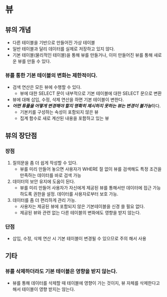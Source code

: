 # 뷰

## 뷰의 개념

- 다른 테이블을 기반으로 만들어진 가상 테이블
- 일반 테이블과 달리 데이터를 실제로 저장하고 있지 않다.
- 기본 테이블(물리적인 테이블)을 통해 뷰를 만들거나, 이미 만들어진 뷰를 통해 새로운 뷰를 만들 수 있다. 

### 뷰를 통한 기본 테이블의 변화는 제한적이다. 

- 검색 연산은 모든 뷰에 수행할 수 있다. 
  - 뷰에 대한 SELECT 문이 내부적으로 기본 테이블에 대한 SELECT 문으로 변환
- 뷰에 대해 삽입, 수정, 삭제 연산을 하면 기본 테이블이 변한다.
- ***어떤 튜플을 어떻게 변경해야 할지 명확히 제시하지 못하는 뷰는 변경이 불가능***하다.
  - 기본키를 구성하는 속성이 포함되지 않은 뷰
  - 집계 함수로 새로 계산된 내용을 포함하고 있는 뷰

## 뷰의 장단점

### 장점 

1. 질의문을 좀 더 쉽게 작성할 수 있다.
   - 뷰를 미리 만들어 놓으면 사용자가 WHERE 절 없이 뷰를 검색해도 특정 조건을 만족하는 데이터를 바로 검색 가능
2. 데이터의 보안 유지에 도움이 된다.
   - 뷰를 미리 만들어 사용자가 자신에게 제공된 뷰를 통해서만 데이터에 접근 가능하도록 권한을 설정. 데이터를 사용자로부터 보호 가능. 
3. 데이터를 좀 더 편리하게 관리 가능.
   - 사용자는 제공된 뷰에 포함되지 않은 기본테이블을 신경 쓸 필요 없다.
   - 제공된 뷰와 관련 없는 다른 테이블의 변화에도 영향을 받지 않는다.

### 단점 
  - 삽입, 수정, 삭제 연산 시 기본 테이블이 변경될 수 있으므로 주의 해서 사용 

## 기타 

### 뷰를 삭제하더라도 기본 테이블은 영향을 받지 않는다.

- 뷰를 통해 데이터를 삭제할 때 테이블에 영향이 가는 것이지, 뷰 자체를 삭제한다고 해서 테이블이 영향 받지는 않는다.